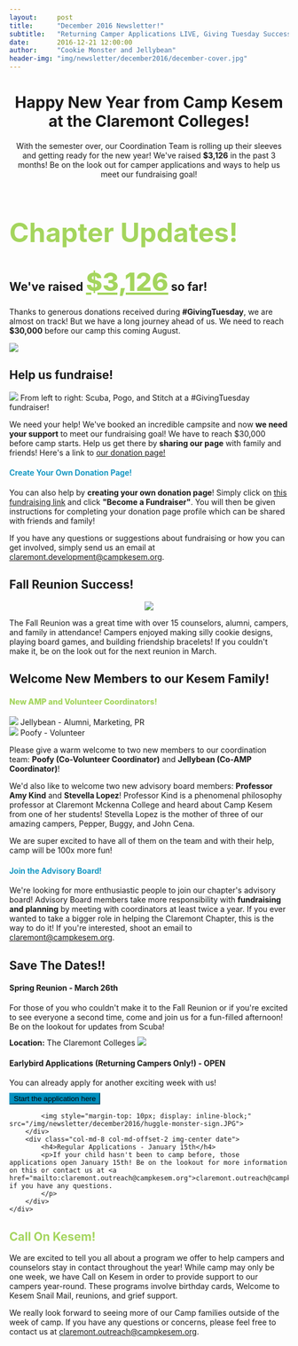 ```yaml
---
layout:     post
title:      "December 2016 Newsletter!"
subtitle:   "Returning Camper Applications LIVE, Giving Tuesday Success, Fall Reunion, and more!"
date:       2016-12-21 12:00:00
author:     "Cookie Monster and Jellybean"
header-img: "img/newsletter/december2016/december-cover.jpg"
---
```

<style>
.save-date-span {
    font-size: 14px;
    line-height: 14px;
    margin-bottom: 10px;
}
.date p {
    margin: 10px 0;
}
.img-center {
    text-align: center;
}
.img-center img {
    display: inline-block;
}
.big-section-heading {
    font-size: 48px;
    color: #a4d55d;
}
.section-heading-h4 {
    color: #008fbe;
    font-weight: 600;
}
.green-heading {
    color: #a4d55d;
}
.blue-btn {
    background-color:#008fbe;
    border-color: #008fbe;
}
.blue-btn:hover {
    background-color: #a4d55d;
    border-color: #a4d55d;
}
</style>
<h1 style="text-align: center;">Happy New Year from Camp Kesem at the Claremont Colleges!</h1>
<p style="text-align: center;">With the semester over, our Coordination Team is rolling up their sleeves and getting ready for the new year! We've raised <strong>$3,126</strong> in the past 3 months! Be on the look out for camper applications and ways to help us meet our fundraising goal!</p>
<div class="text-center">
    <h1 class="big-section-heading">Chapter Updates!</h1>
<div class="row">
    <div class="col-md-5 left-margin blue-box">
        <h2 class="section-heading">We've raised <span style="font-weight: 800; color: #a4d55d; font-size: 45px; text-decoration: underline;">$3,126</span> so far!</h2>
        <p>Thanks to generous donations received during <strong>#GivingTuesday</strong>, we are almost on track! But we have a long journey ahead of us. We need to reach <strong>$30,000</strong> before our camp this coming August.</p>
        <img src="/img/newsletter/december2016/thermometer.gif">
    </div>
    <div class="col-md-7 green-box">
        <h2 class="section-heading">Help us fundraise!</h2>
        <div class="row">
                <img src="/img/newsletter/december2016/boba-fundraise.jpg">
                <span class="caption text-muted">From left to right: Scuba, Pogo, and Stitch at a #GivingTuesday fundraiser!</span>
        </div>
        <p>We need your help! We've booked an incredible campsite and now <strong>we need your support</strong> to meet our fundraising goal! 
        We have to reach $30,000 before camp starts. Help us get there by <strong>sharing our page</strong> with family and friends!
        Here's a link to <a href="https://donate.kesem.org/fundraise?fcid=766838">our donation page!</a></p>
        <h4 class="section-heading-h4">Create Your Own Donation Page!</h4>
        <p>You can also help by <strong>creating your own donation page</strong>!
        Simply click on <a href="https://donate.kesem.org/events/friends-camp-kesem-at-claremont-colleges-fy-2017/e93166">this fundraising link</a> and click <strong>"Become a Fundraiser"</strong>. You will then be given instructions for completing your donation page profile which can be shared with friends and family!
        </p>
        <p>If you have any questions or suggestions about fundraising or how you can get involved, simply send us an email at <a href="mailto:claremont.development@campkesem.org">claremont.development@campkesem.org</a>.</p>
    </div>
</div>

<div class="margin-b-20 green-box" style="margin-top: 25px;">
    <h2 class="section-heading">Fall Reunion Success!</h2>
    <div class="img-center">
        <img src="/img/newsletter/december2016/fall-reunion.jpg">
    </div>
    <p>The Fall Reunion was a great time with over 15 counselors, alumni, campers, and family in attendance! Campers enjoyed making silly cookie designs, playing board games, and building friendship bracelets! If you couldn't make it, be on the look out for the next reunion in March.</p>
</div>
<div class="blue-box" style="margin-top: 25px;">
    <h2 class="section-heading">Welcome New Members to our Kesem Family!</h2>
    <h4 class="green-heading section-heading-h4" style="font-weight: 800;">New AMP and Volunteer Coordinators!</h4>
    <div class="col-md-6">
        <img src="/img/newsletter/december2016/jellybean-headshot.jpg">
        <span class="caption text-muted">Jellybean - Alumni, Marketing, PR</span>
    </div>
    <div class="col-md-6">
        <img src="/img/newsletter/december2016/poofy-headshot.jpg">
        <span class="caption text-muted">Poofy - Volunteer</span>
    </div>
    <p>Please give a warm welcome to two new members to our coordination team: <strong>Poofy (Co-Volunteer Coordinator)</strong> and <strong>Jellybean (Co-AMP Coordinator)</strong>!</p>
    <p>We'd also like to welcome two new advisory board members: <strong>Professor Amy Kind</strong> and <strong>Stevella Lopez</strong>! Professor Kind is a phenomenal philosophy professor at Claremont Mckenna College and heard about Camp Kesem from one of her students! Stevella Lopez is the mother of three of our amazing campers, Pepper, Buggy, and John Cena.</p>
    <p>We are super excited to have all of them on the team and with their help, camp will be 100x more fun!</p>
    <h4 class="section-heading-h4">Join the Advisory Board!</h4>
    <p>We're looking for more enthusiastic people to join our chapter's advisory board! Advisory Board members take more responsibility with <strong>fundraising and planning</strong> by meeting with coordinators at least twice a year. If you ever wanted to take a bigger role in helping the Claremont Chapter, this is the way to do it! If you're interested, shoot an email to <a href="mailto:claremont@campkesem.org">claremont@campkesem.org</a>.</p>
</div>
<div class="green-box text-center" style="margin-top: 25px;">
    <h2 class="section-heading">Save The Dates!!</h2>
    <div class="row">
        <div class="col-md-6 date">
            <h4>Spring Reunion - March 26th</h4>
            <p>For those of you who couldn't make it to the Fall Reunion or if you're excited to see everyone a second time, come and join us for a fun-filled afternoon! Be on the lookout for updates from Scuba!
            <br>
            </p>
            <span class="save-date-span"><strong>Location:</strong>  The Claremont Colleges</span>
            <img src="/img/newsletter/december2016/pomona-college.jpg">
        </div>
        <div class="col-md-6 date">
            <h4>Earlybird Applications (Returning Campers Only!) - OPEN</h4>
            <p>You can already apply for another exciting week with us!
            </p>
            <a target="_blank" href="https://campscui.active.com/orgs/CampKesem#/selectSessions/1717902"><button class="blue-btn btn btn-primary">Start the application here</button></a>
            
            <img style="margin-top: 10px; display: inline-block;" src="/img/newsletter/december2016/huggle-monster-sign.JPG">
        </div>
        <div class="col-md-8 col-md-offset-2 img-center date">
            <h4>Regular Applications - January 15th</h4>
            <p>If your child hasn't been to camp before, those applications open January 15th! Be on the lookout for more information on this or contact us at <a href="mailto:claremont.outreach@campkesem.org">claremont.outreach@campkesem.org</a> if you have any questions.
            </p>
        </div>
    </div>
</div>
<div class="blue-box">
    <h2 class="green-heading section-heading">Call On Kesem!</h2>
    <p>We are excited to tell you all about a program we offer to help campers and counselors stay in contact throughout the year! While camp may only be one week, we have Call on Kesem in order to provide support to our campers year-round. These programs involve birthday cards, Welcome to Kesem Snail Mail, reunions, and grief support.</p>
    <p>We really look forward to seeing more of our Camp families outside of the week of camp. If you have any questions or concerns, please feel free to contact us at <a href="mailto:claremont.outreach@campkesem.org">claremont.outreach@campkesem.org</a>.</p>
</div>